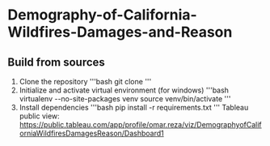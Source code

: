 # Demography-of-California-Wildfires-Damages-and-Reason

## Build from sources
1. Clone the repository
   '''bash
   git clone
   '''
2. Initialize and activate virtual environment (for windows)
   '''bash
   virtualenv --no-site-packages venv
   source venv/bin/activate
   '''
3. Install dependencies
   '''bash
   pip install -r requirements.txt
   '''
Tableau public view: https://public.tableau.com/app/profile/omar.reza/viz/DemographyofCaliforniaWildfiresDamagesReason/Dashboard1
